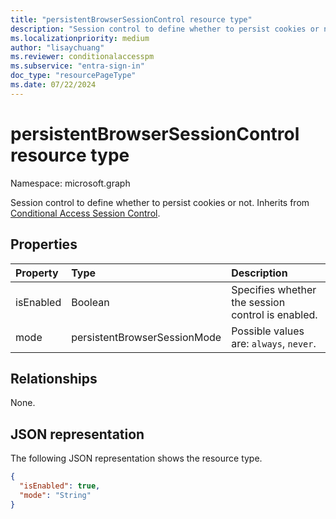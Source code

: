 ```yaml
---
title: "persistentBrowserSessionControl resource type"
description: "Session control to define whether to persist cookies or not."
ms.localizationpriority: medium
author: "lisaychuang"
ms.reviewer: conditionalaccesspm
ms.subservice: "entra-sign-in"
doc_type: "resourcePageType"
ms.date: 07/22/2024
---
```


# persistentBrowserSessionControl resource type

Namespace: microsoft.graph

Session control to define whether to persist cookies or not. Inherits from [Conditional Access Session Control](conditionalaccesssessioncontrol.md).

## Properties

| Property     | Type        | Description |
|:-------------|:------------|:------------|
|isEnabled     |Boolean      | Specifies whether the session control is enabled. |
|mode|persistentBrowserSessionMode| Possible values are: `always`, `never`.|

## Relationships

None.

## JSON representation

The following JSON representation shows the resource type.

<!-- {
  "blockType": "resource",
  "optionalProperties": [

  ],
  "@odata.type": "microsoft.graph.persistentBrowserSessionControl",
  "baseType": "microsoft.graph.conditionalAccessSessionControl"
}-->

```json
{
  "isEnabled": true,
  "mode": "String"
}
```

<!-- uuid: 16cd6b66-4b1a-43a1-adaf-3a886856ed98
2019-02-04 14:57:30 UTC -->
<!-- {
  "type": "#page.annotation",
  "description": "persistentBrowserSessionControl resource",
  "keywords": "",
  "section": "documentation",
  "tocPath": ""
}-->


